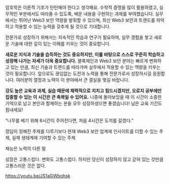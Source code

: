 

암호학은 이론적 기초가 탄탄해야 한다고 생각해요. 수학적 증명을 많이 활용하였고, 실무적인 부분에서도 따라올 수 있도록, 배운 내용을 구현하는 과제를 부여했습니다.
실무에서는 뛰어난 Web3 보안 역량을 발휘할 수 있으며, 최신 Web3 보안과 트렌드를 파악하고 적용할 수 있는 능력을 갖추게 될 것으로 기대합니다.

전문가로 성장하기 위해서는 지속적인 학습과 연구가 필요하며, 실무 경험을 쌓고 새로운 기술에 대한 깊이 있는 이해를 키우는 것이 중요합니다.

**새로운 지식과 기술을 습득하는 것도 중요하지만, 이를 바탕으로 스스로 꾸준히 학습하고 성장해 나가는 자세가 더욱 중요합니다.** 블록체인과 Web3 보안 분야는 빠르게 변화하고 있는 만큼, 최신 기술과 트렌드를 따라가며 실무에서 적용할 수 있는 역량을 키우는 것이 필요합니다. 앞으로도 끊임없는 도전과 노력을 통해 전문가로서 성장하시길 응원합니다. 여러분의 열정과 노력이 이 분야에서 큰 결실을 맺길 바랍니다.


**강도 높은 교육과 과제, 실습 때문에 체력적으로 지치고 힘드시겠지만, 오로지 공부에만 집중할 수 있는 이 시간은 큰 축복일 수 있어요.** 나중에 돌아보았을 때 이 시간이 소중한 기억으로 남고 본인과 함께하는 분들 모두 성장하셨으면 좋겠습니다! 남은 교육 기간도 힘내세요!

“나무를 베기 위해 6시간이 주어진다면, 처음 4시간은 도끼를 갈겠다.”

정답이 정해진 주제를 다루기보다 현재 Web3 보안 업계에 인사이트를 더할 수 있는 주제, 실제 생태계에 기여할 수 있는 주제

재능은 노력의 다른 말

성장은 고통스럽다. 변화도 고통스럽다. 하지만 당신이 성장하지 않고 갇혀 있는 것만큼 고통스러운 것은 없다.

https://youtu.be/JS1aGWbohsk